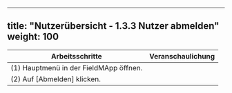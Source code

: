 
---
title: "Nutzerübersicht - 1.3.3 Nutzer abmelden"
weight: 100
---

| Arbeitsschritte | Veranschaulichung |
| ------ | :-----: |
| (1) Hauptmenü in der FieldMApp öffnen. |  |
| (2) Auf [Abmelden] klicken. |  |
